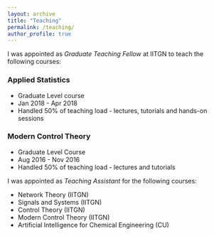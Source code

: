 ```yaml
---
layout: archive
title: "Teaching"
permalink: /teaching/
author_profile: true
---
```


I was appointed as *Graduate Teaching Fellow* at IITGN to teach the following courses:

### Applied Statistics
- Graduate Level course
- Jan 2018 - Apr 2018
- Handled 50% of teaching load - lectures, tutorials and hands-on sessions

### Modern Control Theory
- Graduate Level Course
- Aug 2016 - Nov 2016
- Handled 50% of teaching load - lectures and tutorials

I was appointed as *Teaching Assistant* for the following courses:
- Network Theory (IITGN)
- Signals and Systems (IITGN)
- Control Theory (IITGN)
- Modern Control Theory (IITGN)
- Artificial Intelligence for Chemical Engineering (CU)